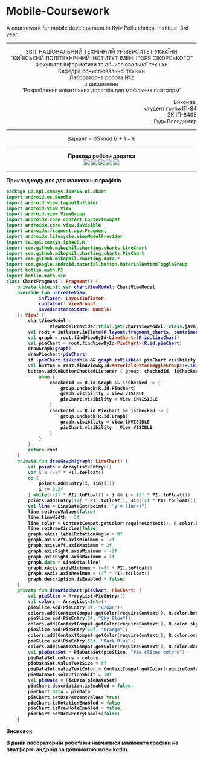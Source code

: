 # Mobile-Coursework
A coursework for mobile developement in Kyiv Politechnical Institute. 3rd-year.

----------------------------------------------------------------------------------------------------------------

<p align= "center">
ЗВІТ
НАЦІОНАЛЬНИЙ ТЕХНІЧНИЙ УНІВЕРСИТЕТ УКРАЇНИ<br />
“КИЇВСЬКИЙ ПОЛІТЕХНІЧНИЙ ІНСТИТУТ ІМЕНІ ІГОРЯ СІКОРСЬКОГО”<br />
Факультет інформатики та обчислювальної техніки<br />
Кафедра обчислювальної техніки<br />
Лабораторна робота №2<br />
з дисципліни<br />
“Розроблення клієнтських додатків для мобільних платформ”<br />
</p>
<p align="right">
Виконав:<br />
студент групи ІП-84<br />
ЗК ІП-8405<br />
Гудь Володимир<br />
</p>

----------------------------------------------------------------------------------------------------------------

<p align="center">
  Варіант = 05 mod 6 + 1 = 6 
</p>

----------------------------------------------------------------------------------------------------------------

<p align="center">
<b>Приклад роботи додатка<b><br />
<img src="https://github.com/Hud-Volodymyr/Mobile-Coursework/blob/lab2/images/2_homepage_portait.jpg?raw=true"/>
<img src="https://github.com/Hud-Volodymyr/Mobile-Coursework/blob/lab2/images/2_piechart_landscape.jpg?raw=true"/>
<img src="https://github.com/Hud-Volodymyr/Mobile-Coursework/blob/lab2/images/2_piechart_portrait.jpg?raw=true"/>
<img src="https://github.com/Hud-Volodymyr/Mobile-Coursework/blob/lab2/images/2_sine_graph_landscape.jpg?raw=true"/>
<img src="https://github.com/Hud-Volodymyr/Mobile-Coursework/blob/lab2/images/2_sine_graph_portrait.jpg?raw=true"/>
</p>

----------------------------------------------------------------------------------------------------------------

<p>
<b>Приклад коду для для малювання графіків<b><br />
</p>

``` kotlin
package ua.kpi.comsys.ip8405.ui.chart
import android.os.Bundle
import android.view.LayoutInflater
import android.view.View
import android.view.ViewGroup
import androidx.core.content.ContextCompat
import androidx.core.view.isVisible
import androidx.fragment.app.Fragment
import androidx.lifecycle.ViewModelProvider
import ia.kpi.comsys.ip8405.R
import com.github.mikephil.charting.charts.LineChart
import com.github.mikephil.charting.charts.PieChart
import com.github.mikephil.charting.data.*
import com.google.android.material.button.MaterialButtonToggleGroup
import kotlin.math.PI
import kotlin.math.sin
class ChartFragment : Fragment() {
    private lateinit var chartViewModel: ChartViewModel
    override fun onCreateView(
            inflater: LayoutInflater,
            container: ViewGroup?,
            savedInstanceState: Bundle?
    ): View? {
        chartViewModel =
                ViewModelProvider(this).get(ChartViewModel::class.java)
        val root = inflater.inflate(R.layout.fragment_charts, container, false)
        val graph = root.findViewById<LineChart>(R.id.lineChart)
        val pieChart = root.findViewById<PieChart>(R.id.pieChart)
        drawGraph(graph)
        drawPiechart(pieChart)
        if (pieChart.isVisible && graph.isVisible) pieChart.visibility = View.INVISIBLE
        val button = root.findViewById<MaterialButtonToggleGroup>(R.id.toggleGroup)
        button.addOnButtonCheckedListener { group, checkedId, isChecked ->
            when {
                checkedId == R.id.Graph && isChecked -> {
                    group.uncheck(R.id.Piechart)
                    graph.visibility = View.VISIBLE
                    pieChart.visibility = View.INVISIBLE
                }
                checkedId == R.id.Piechart && isChecked -> {
                    group.uncheck(R.id.Graph)
                    graph.visibility = View.INVISIBLE
                    pieChart.visibility = View.VISIBLE
                }
            }
        }
        return root
    }
    private fun drawGraph(graph: LineChart) {
        val points = ArrayList<Entry>()
        var i = (-2f * PI).toFloat()
        do {
            points.add(Entry(i, sin(i)))
            i += 0.2f
        } while((-2f * PI).toFloat() < i && i < (2f * PI).toFloat())
        points.add(Entry((2f * PI).toFloat(), sin((2f * PI).toFloat())))
        val line = LineDataSet(points, "y = sin(x)")
        line.setDrawValues(false)
        line.lineWidth = 3f
        line.color = ContextCompat.getColor(requireContext(), R.color.black)
        line.setDrawCircles(false)
        graph.xAxis.labelRotationAngle = 0f
        graph.axisLeft.axisMinimum = -2f
        graph.axisLeft.axisMaximum = 2f
        graph.axisRight.axisMinimum = -2f
        graph.axisRight.axisMaximum = 2f
        graph.data = LineData(line)
        graph.xAxis.axisMinimum = (-3f * PI).toFloat()
        graph.xAxis.axisMaximum = (3f * PI).toFloat()
        graph.description.isEnabled = false;
    }
    private fun drawPiechart(pieChart: PieChart) {
        val pieSlice = ArrayList<PieEntry>()
        val colors = ArrayList<Int>()
        pieSlice.add(PieEntry(5f, "Brown"))
        colors.add(ContextCompat.getColor(requireContext(), R.color.brown))
        pieSlice.add(PieEntry(5f, "Sky Blue"))
        colors.add(ContextCompat.getColor(requireContext(), R.color.sky_blue))
        pieSlice.add(PieEntry(10f, "Orange"))
        colors.add(ContextCompat.getColor(requireContext(), R.color.orange))
        pieSlice.add(PieEntry(80f, "Dark Blue"))
        colors.add(ContextCompat.getColor(requireContext(), R.color.dark_blue))
        val pieDataSet = PieDataSet(pieSlice, "Pie slices colors")
        pieDataSet.colors = colors
        pieDataSet.valueTextSize = 8f
        pieDataSet.valueTextColor = ContextCompat.getColor(requireContext(), R.color.white)
        pieDataSet.selectionShift = 10f
        val pieData = PieData(pieDataSet)
        pieChart.description.isEnabled = false;
        pieChart.data = pieData
        pieChart.setUsePercentValues(true)
        pieChart.isRotationEnabled = false
        pieChart.isDrawHoleEnabled = false;
        pieChart.setDrawEntryLabels(false)
    }
```
<p>
<b>Висновок<b><br />
</p>
В даній лабораторній роботі ми навчилися малювати графіки на платформі андроїд за допомогою мови kotlin.
